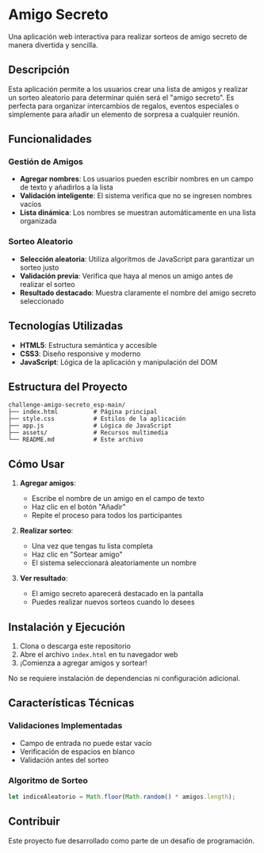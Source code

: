# Amigo Secreto

Una aplicación web interactiva para realizar sorteos de amigo secreto de manera divertida y sencilla.

## Descripción

Esta aplicación permite a los usuarios crear una lista de amigos y realizar un sorteo aleatorio para determinar quién será el "amigo secreto". Es perfecta para organizar intercambios de regalos, eventos especiales o simplemente para añadir un elemento de sorpresa a cualquier reunión.

## Funcionalidades

### Gestión de Amigos
- **Agregar nombres**: Los usuarios pueden escribir nombres en un campo de texto y añadirlos a la lista
- **Validación inteligente**: El sistema verifica que no se ingresen nombres vacíos
- **Lista dinámica**: Los nombres se muestran automáticamente en una lista organizada

### Sorteo Aleatorio
- **Selección aleatoria**: Utiliza algoritmos de JavaScript para garantizar un sorteo justo
- **Validación previa**: Verifica que haya al menos un amigo antes de realizar el sorteo
- **Resultado destacado**: Muestra claramente el nombre del amigo secreto seleccionado

## Tecnologías Utilizadas

- **HTML5**: Estructura semántica y accesible
- **CSS3**: Diseño responsive y moderno
- **JavaScript**: Lógica de la aplicación y manipulación del DOM

## Estructura del Proyecto

```
challenge-amigo-secreto_esp-main/
├── index.html          # Página principal
├── style.css           # Estilos de la aplicación
├── app.js              # Lógica de JavaScript
├── assets/             # Recursos multimedia
└── README.md           # Este archivo
```

## Cómo Usar

1. **Agregar amigos**:
   - Escribe el nombre de un amigo en el campo de texto
   - Haz clic en el botón "Añadir"
   - Repite el proceso para todos los participantes

2. **Realizar sorteo**:
   - Una vez que tengas tu lista completa
   - Haz clic en "Sortear amigo"
   - El sistema seleccionará aleatoriamente un nombre

3. **Ver resultado**:
   - El amigo secreto aparecerá destacado en la pantalla
   - Puedes realizar nuevos sorteos cuando lo desees

## Instalación y Ejecución

1. Clona o descarga este repositorio
2. Abre el archivo `index.html` en tu navegador web
3. ¡Comienza a agregar amigos y sortear!

No se requiere instalación de dependencias ni configuración adicional.

## Características Técnicas

### Validaciones Implementadas
- Campo de entrada no puede estar vacío
- Verificación de espacios en blanco
- Validación antes del sorteo

### Algoritmo de Sorteo
```javascript
let indiceAleatorio = Math.floor(Math.random() * amigos.length);
```


## Contribuir

Este proyecto fue desarrollado como parte de un desafío de programación. 